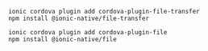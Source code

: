   
        ionic cordova plugin add cordova-plugin-file-transfer
        npm install @ionic-native/file-transfer

        ionic cordova plugin add cordova-plugin-file
        npm install @ionic-native/file
